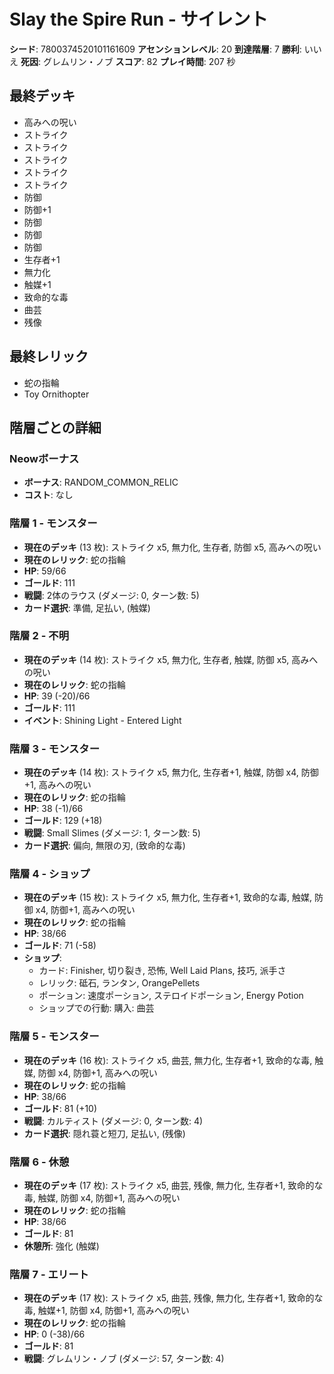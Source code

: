 # Slay the Spire Run - サイレント

**シード**: 7800374520101161609
**アセンションレベル**: 20
**到達階層**: 7
**勝利**: いいえ
**死因**: グレムリン・ノブ
**スコア**: 82
**プレイ時間**: 207 秒

## 最終デッキ
- 高みへの呪い
- ストライク
- ストライク
- ストライク
- ストライク
- ストライク
- 防御
- 防御+1
- 防御
- 防御
- 防御
- 生存者+1
- 無力化
- 触媒+1
- 致命的な毒
- 曲芸
- 残像

## 最終レリック
- 蛇の指輪
- Toy Ornithopter

## 階層ごとの詳細

### Neowボーナス
- **ボーナス**: RANDOM_COMMON_RELIC
- **コスト**: なし

### 階層 1 - モンスター
- **現在のデッキ** (13 枚): ストライク x5, 無力化, 生存者, 防御 x5, 高みへの呪い
- **現在のレリック**: 蛇の指輪
- **HP**: 59/66
- **ゴールド**: 111
- **戦闘**: 2体のラウス (ダメージ: 0, ターン数: 5)
- **カード選択**: 準備, 足払い, (触媒)

### 階層 2 - 不明
- **現在のデッキ** (14 枚): ストライク x5, 無力化, 生存者, 触媒, 防御 x5, 高みへの呪い
- **現在のレリック**: 蛇の指輪
- **HP**: 39 (-20)/66
- **ゴールド**: 111
- **イベント**: Shining Light - Entered Light

### 階層 3 - モンスター
- **現在のデッキ** (14 枚): ストライク x5, 無力化, 生存者+1, 触媒, 防御 x4, 防御+1, 高みへの呪い
- **現在のレリック**: 蛇の指輪
- **HP**: 38 (-1)/66
- **ゴールド**: 129 (+18)
- **戦闘**: Small Slimes (ダメージ: 1, ターン数: 5)
- **カード選択**: 偏向, 無限の刃, (致命的な毒)

### 階層 4 - ショップ
- **現在のデッキ** (15 枚): ストライク x5, 無力化, 生存者+1, 致命的な毒, 触媒, 防御 x4, 防御+1, 高みへの呪い
- **現在のレリック**: 蛇の指輪
- **HP**: 38/66
- **ゴールド**: 71 (-58)
- **ショップ**:
  - カード: Finisher, 切り裂き, 恐怖, Well Laid Plans, 技巧, 派手さ
  - レリック: 砥石, ランタン, OrangePellets
  - ポーション: 速度ポーション, ステロイドポーション, Energy Potion
  - ショップでの行動: 購入: 曲芸

### 階層 5 - モンスター
- **現在のデッキ** (16 枚): ストライク x5, 曲芸, 無力化, 生存者+1, 致命的な毒, 触媒, 防御 x4, 防御+1, 高みへの呪い
- **現在のレリック**: 蛇の指輪
- **HP**: 38/66
- **ゴールド**: 81 (+10)
- **戦闘**: カルティスト (ダメージ: 0, ターン数: 4)
- **カード選択**: 隠れ蓑と短刀, 足払い, (残像)

### 階層 6 - 休憩
- **現在のデッキ** (17 枚): ストライク x5, 曲芸, 残像, 無力化, 生存者+1, 致命的な毒, 触媒, 防御 x4, 防御+1, 高みへの呪い
- **現在のレリック**: 蛇の指輪
- **HP**: 38/66
- **ゴールド**: 81
- **休憩所**: 強化 (触媒)

### 階層 7 - エリート
- **現在のデッキ** (17 枚): ストライク x5, 曲芸, 残像, 無力化, 生存者+1, 致命的な毒, 触媒+1, 防御 x4, 防御+1, 高みへの呪い
- **現在のレリック**: 蛇の指輪
- **HP**: 0 (-38)/66
- **ゴールド**: 81
- **戦闘**: グレムリン・ノブ (ダメージ: 57, ターン数: 4)

